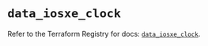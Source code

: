 # `data_iosxe_clock`

Refer to the Terraform Registry for docs: [`data_iosxe_clock`](https://registry.terraform.io/providers/ciscodevnet/iosxe/0.9.3/docs/data-sources/clock).

